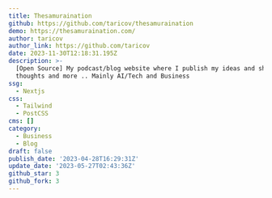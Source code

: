 ```yaml
---
title: Thesamuraination
github: https://github.com/taricov/thesamuraination
demo: https://thesamuraination.com/
author: taricov
author_link: https://github.com/taricov
date: 2023-11-30T12:18:31.195Z
description: >-
  [Open Source] My podcast/blog website where I publish my ideas and share my
  thoughts and more .. Mainly AI/Tech and Business
ssg:
  - Nextjs
css:
  - Tailwind
  - PostCSS
cms: []
category:
  - Business
  - Blog
draft: false
publish_date: '2023-04-28T16:29:31Z'
update_date: '2023-05-27T02:43:36Z'
github_star: 3
github_fork: 3
---
```

